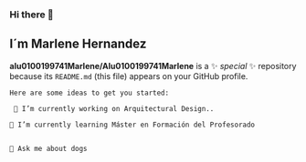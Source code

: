 ### Hi there 👋

## I´m Marlene Hernandez


**alu0100199741Marlene/Alu0100199741Marlene** is a ✨ _special_ ✨ repository because its `README.md` (this file) appears on your GitHub profile.

    Here are some ideas to get you started:

     🔭 I’m currently working on Arquitectural Design..

    🌱 I’m currently learning Máster en Formación del Profesorado

  
    💬 Ask me about dogs

     
